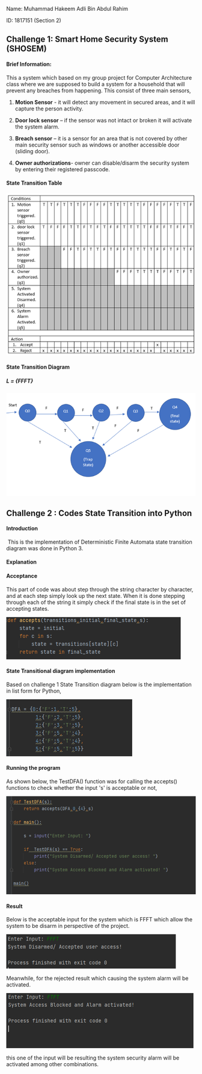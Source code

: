 
Name: Muhammad Hakeem Adli Bin Abdul Rahim 

ID: 1817151 (Section 2)


## **Challenge 1: Smart Home Security System (SHOSEM)**

#### **Brief Information:**

This a system which based on my group project for Computer Architecture class where we are supposed to build a system for a household that will prevent any breaches from happening. This consist of three main sensors,

1. **Motion Sensor** - it will detect any movement in secured areas, and it will capture the person activity.

2. **Door lock sensor** – if the sensor was not intact or broken it will activate the system alarm.

3. **Breach sensor** – it is a sensor for an area that is not covered by other main security sensor such as windows or another accessible door (sliding door).

4. **Owner authorizations**- owner can disable/disarm the security system by entering their registered passcode.

#### **State Transition Table**

![](Pictures/State%20trasition%20table.PNG)

#### **State Transition Diagram**

##### L = {FFFT}

![](Pictures/State%20trasition%20diagram.PNG)

## Challenge 2 : Codes State Transition into Python



#### Introduction

​	This is  the implementation of Deterministic Finite Automata state transition diagram was done in Python 3.

#### Explanation

#### Acceptance

This part of code was about step through the string character by character, and at each step simply look up the next state. When it is done stepping through each of the string it simply check if the final state is in the set of accepting states.

![](Pictures/Acceptances.PNG)





#### State Transitional diagram implementation

Based on challenge 1 State Transition diagram below is the implementation in list form for Python,

![](Pictures/State%20trasition%20diagram%20implementation.PNG)


#### Running the program

As shown below, the TestDFA() function was for calling the accepts() functions to check whether the input 's' is acceptable or not,

![](Pictures/Running%20program.PNG)


#### Result

Below is the acceptable input for the system which is FFFT which allow the system to be disarm in perspective of the project.

![](Pictures/Accept.PNG)

Meanwhile, for the rejected result which causing the system alarm will be activated.

![](Pictures/Reject.PNG)

this one of the input will be resulting the system security alarm will be activated among other combinations.
